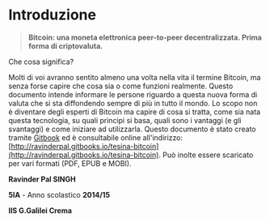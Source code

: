 # Introduzione

> **Bitcoin: una moneta elettronica peer-to-peer decentralizzata. Prima forma di criptovaluta.**

Che cosa significa?

 Molti di voi avranno sentito almeno una volta nella vita il termine Bitcoin, ma senza forse capire che cosa sia o come funzioni realmente. Questo documento intende informare le persone riguardo a questa nuova forma di valuta che si sta diffondendo sempre di più in tutto il mondo. Lo scopo non è diventare degli esperti di Bitcoin ma capire di cosa si tratta, come sia nata questa tecnologia, su quali principi si basa, quali sono i vantaggi \(e gli svantaggi\) e come iniziare ad utilizzarla. Questo documento è stato creato tramite [Gitbook](https://github.com/ravinderpal/tesina-bitcoin/tree/08a11a15a4bda76c9ed6b2ff433f57c4472ac91c/gitbook.com) ed è consultabile online all'indirizzo: [http://ravinderpal.gitbooks.io/tesina-bitcoin](http://ravinderpal.gitbooks.io/tesina-bitcoin). Può inolte essere scaricato per vari formati \(PDF, EPUB e MOBI\).

 **Ravinder Pal SINGH**

**5IA** - Anno scolastico **2014/15**

**IIS G.Galilei Crema**


